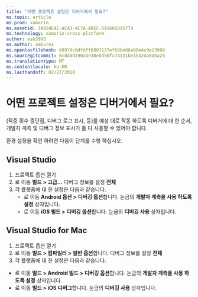 ```yaml
---
title: "어떤 프로젝트 설정은 디버거에서 필요?"
ms.topic: article
ms.prod: xamarin
ms.assetid: 3A024E4E-ACA3-4C7A-ADEF-541665D15779
ms.technology: xamarin-cross-platform
author: asb3993
ms.author: amburns
ms.openlocfilehash: 6097dc8dfdff8807137ef68be86a08e4c9e23988
ms.sourcegitcommit: 6cd40d190abe38edd50fc74331be15324a845a28
ms.translationtype: MT
ms.contentlocale: ko-KR
ms.lasthandoff: 02/27/2018
---
```

# <a name="what-project-settings-are-required-for-the-debugger"></a>어떤 프로젝트 설정은 디버거에서 필요?

(적중 횟수 중단점, 디버그 로그 표시, 등)를 예상 대로 작동 하도록 디버거에 대 한 순서, 개발자 계측 및 디버그 정보 표시가 둘 다 사용할 수 있어야 합니다.

환경 설정을 확인 하려면 다음이 단계를 수행 하십시오.

## <a name="visual-studio"></a>Visual Studio
1. 프로젝트 옵션 열기
2. 로 이동 **빌드 > 고급...** 디버그 정보를 설정 **전체**
3. 각 플랫폼에 대 한 설정은 다음과 같습니다.
   - 로 이동 **Android 옵션 > 디버깅 옵션**합니다. 눈금의 **개발자 계측을 사용 하도록 설정** 상자입니다.
   - 로 이동 **iOS 빌드 > 디버깅 옵션**합니다. 눈금의 **디버깅 사용** 상자입니다.

## <a name="visual-studio-for-mac"></a>Visual Studio for Mac
1. 프로젝트 옵션 열기
2. 로 이동 **빌드 > 컴파일러 > 일반 옵션**합니다. 디버그 정보를 설정 **전체**
3. 각 플랫폼에 대 한 설정은 다음과 같습니다.
  - 로 이동 **빌드 > Android 빌드 > 디버깅 옵션**합니다. 눈금의 **개발자 계측을 사용 하도록 설정** 상자입니다.
  - 로 이동 **빌드 > iOS 디버그**합니다. 눈금의 **디버깅 사용** 상자입니다.

